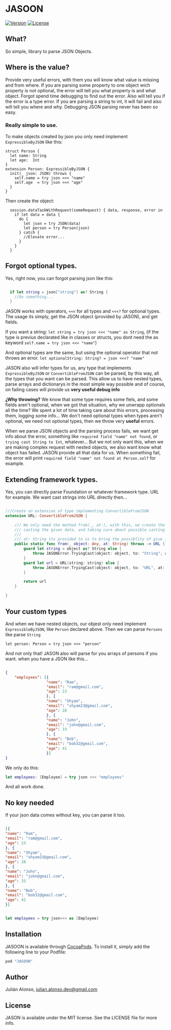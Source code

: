 # JASOON

<!-- [![CI Status](http://img.shields.io/travis/julianAlonso/JASON.svg?style=flat)](https://travis-ci.org/julianAlonso/JASON) -->
[![Version](https://img.shields.io/cocoapods/v/JASON.svg?style=flat)](http://cocoapods.org/pods/JASON)
[![License](https://img.shields.io/cocoapods/l/JASON.svg?style=flat)](http://cocoapods.org/pods/JASON)
<!-- [![Platform](https://img.shields.io/cocoapods/p/JASON.svg?style=flat)](http://cocoapods.org/pods/JASON) -->

## What?
So simple, library to parse JSON Objects.

## Where is the value?

Provide very useful errors, with them you will know what value is missing and from where. If you are parsing some property to one object wich property is not optional, the error will tell you what property is and what object. Forgot spend time debugging to find out the error.
Also will tell you if the error is a type error. If you are parsing a string to int, it will fail and also will tell you where and why.
Debugging JSON parsing never has been so easy.

### Really simple to use.

To make objects created by json you only need implement `ExpressibleByJSON` like this:
```
struct Person {
  let name: String
  let age:  Int
}
extension Person: ExpressibleByJSON {
  init(_ json: JSON) throws {
    self.name = try json <<< "name"
    self.age  = try json <<< "age"
  }
}
```

Then create the object:
```
  session.dataTaskWithRequest(someRequest) { data, response, error in
    if let data = data {
      do {
        let json = try JSON(data)
        let person = try Person(json)
      } catch {
        //Elevate error...
      }
    }
  }
```


## Forgot optional types.

Yes, right now, you can forgot parsing json like this:

```swift

  if let string = json["string"] as? String {
    //Do something...
  }

```

JASON works with operators, `<<<` for all types and `<<<?` for optional types.
The usage its simply, get the JSON object (provided by JASON), and get fields.

If you want a string:
`let string = try json <<< "name" as String`, (if the type is previus declarated like in classes or structs, you dont need the as keyword `self.name = try json <<< "name"`)

And optional types are the same, but using the optional operator that not throws an error.
`let optionalString: String? = json <<<? "name"`

JASON also will infer types for us, any type that implements `ExpressibleByJSON` or `ConvertibleFromJSON` can be parsed, by this way, all the types that you want can be parsed.
This allow us to have nested types, parse arrays and dictionarys in the most simple way possible and of course, on failing cases will provide us **very useful debug info**

**¿Why throwing?**
We know that some type requires some fiels, and some fields aren't optional, when we got that situation, why we unwrapp optionals all the time?
We spent a lot of time taking care about this errors, processing them, logging some info...
We don't need optional types when types aren't optional, we need not optional types, then we throw very **useful** errors.

When we parse JSON objects and the parsing process fails, we want get info about the error, something like `required field "name" not found`, or `trying cast String to Int`, whatever... But we not only want this, when we are making complex request  with nested objects, we also want know what object has failed. JASON provide all that data for us.
When something fail, the error will print `required field "name" not found at Person.self` for example.

## Extending framework types.

Yes, you can directly parse Foundation or whatever framework type. URL for example. We want cast strings into URL directly then...

```swift

///Create an extension of type implementing ConvertibleFromJSON
extension URL: ConvertibleFromJSON {

    /// We only need the method from(_, at:), with this, we create the URL
    /// casting the given data, and taking care about possible casting errors.
    ///
    /// at: String its provided to us to bring the possiblity of give information about the parsing object.
    public static func from(_ object: Any, at: String) throws -> URL {
        guard let string = object as? String else {
            throw JASONError.TryingCast(object: object, to: "String", at: at)
        }
        guard let url = URL(string: string) else {
            throw JASONError.TryingCast(object: object, to: "URL", at: at)
        }

        return url
    }

}

```


## Your custom types

And when we have nested objects, our objest only need implement `ExpressibleByJSON`, like `Person` declared above.
Then we can parse `Persons` like parse `String`
```
let person: Person = try json <<< "person"
```

And not only that!
JASON also will parse for you arrays of persons if you want. when you have a JSON like this...

```json

{
    "employees": [{
                  "name": "Ram",
                  "email": "ram@gmail.com",
                  "age": 23
                  }, {
                  "name": "Shyam",
                  "email": "shyam23@gmail.com",
                  "age": 28
                  }, {
                  "name": "John",
                  "email": "john@gmail.com",
                  "age": 33
                  }, {
                  "name": "Bob",
                  "email": "bob32@gmail.com",
                  "age": 41
                  }]
}
```

We only do this:
```swift
let employees: [Employee] = try json <<< "employees"
```
And all work done.

## No key needed

If your json data comes without key, you can parse it too.

```json

[{
"name": "Ram",
"email": "ram@gmail.com",
"age": 23
}, {
"name": "Shyam",
"email": "shyam23@gmail.com",
"age": 28
}, {
"name": "John",
"email": "john@gmail.com",
"age": 33
}, {
"name": "Bob",
"email": "bob32@gmail.com",
"age": 41
}]

```

```swift

let employees = try json<<< as [Employee]

```

## Installation

JASOON is available through [CocoaPods](http://cocoapods.org). To install
it, simply add the following line to your Podfile:

```ruby
pod "JASOON"
```

## Author

Julián Alonso, julian.alonso.dev@gmail.com

## License

JASON is available under the MIT license. See the LICENSE file for more info.
